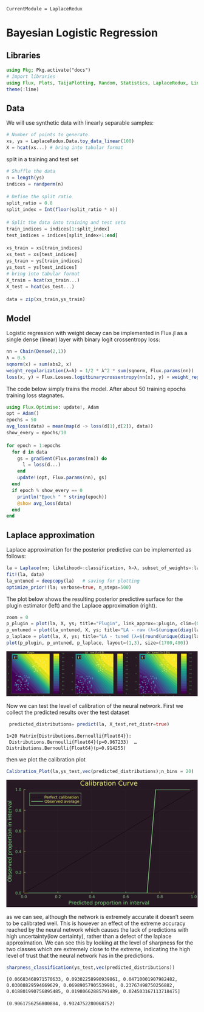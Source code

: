 

``` @meta
CurrentModule = LaplaceRedux
```

# Bayesian Logistic Regression

## Libraries

``` julia
using Pkg; Pkg.activate("docs")
# Import libraries
using Flux, Plots, TaijaPlotting, Random, Statistics, LaplaceRedux, LinearAlgebra
theme(:lime)
```

## Data

We will use synthetic data with linearly separable samples:

``` julia
# Number of points to generate.
xs, ys = LaplaceRedux.Data.toy_data_linear(100)
X = hcat(xs...) # bring into tabular format
```

split in a training and test set

``` julia
# Shuffle the data
n = length(ys)
indices = randperm(n)

# Define the split ratio
split_ratio = 0.8
split_index = Int(floor(split_ratio * n))

# Split the data into training and test sets
train_indices = indices[1:split_index]
test_indices = indices[split_index+1:end]

xs_train = xs[train_indices]
xs_test = xs[test_indices]
ys_train = ys[train_indices]
ys_test = ys[test_indices]
# bring into tabular format
X_train = hcat(xs_train...) 
X_test = hcat(xs_test...) 

data = zip(xs_train,ys_train)
```

## Model

Logistic regression with weight decay can be implemented in Flux.jl as a single dense (linear) layer with binary logit crossentropy loss:

``` julia
nn = Chain(Dense(2,1))
λ = 0.5
sqnorm(x) = sum(abs2, x)
weight_regularization(λ=λ) = 1/2 * λ^2 * sum(sqnorm, Flux.params(nn))
loss(x, y) = Flux.Losses.logitbinarycrossentropy(nn(x), y) + weight_regularization()
```

The code below simply trains the model. After about 50 training epochs training loss stagnates.

``` julia
using Flux.Optimise: update!, Adam
opt = Adam()
epochs = 50
avg_loss(data) = mean(map(d -> loss(d[1],d[2]), data))
show_every = epochs/10

for epoch = 1:epochs
  for d in data
    gs = gradient(Flux.params(nn)) do
      l = loss(d...)
    end
    update!(opt, Flux.params(nn), gs)
  end
  if epoch % show_every == 0
    println("Epoch " * string(epoch))
    @show avg_loss(data)
  end
end
```

## Laplace approximation

Laplace approximation for the posterior predictive can be implemented as follows:

``` julia
la = Laplace(nn; likelihood=:classification, λ=λ, subset_of_weights=:last_layer)
fit!(la, data)
la_untuned = deepcopy(la)   # saving for plotting
optimize_prior!(la; verbose=true, n_steps=500)
```

The plot below shows the resulting posterior predictive surface for the plugin estimator (left) and the Laplace approximation (right).

``` julia
zoom = 0
p_plugin = plot(la, X, ys; title="Plugin", link_approx=:plugin, clim=(0,1))
p_untuned = plot(la_untuned, X, ys; title="LA - raw (λ=$(unique(diag(la_untuned.prior.P₀))[1]))", clim=(0,1), zoom=zoom)
p_laplace = plot(la, X, ys; title="LA - tuned (λ=$(round(unique(diag(la.prior.P₀))[1],digits=2)))", clim=(0,1), zoom=zoom)
plot(p_plugin, p_untuned, p_laplace, layout=(1,3), size=(1700,400))
```

![](logit_files/figure-commonmark/cell-8-output-1.svg)

Now we can test the level of calibration of the neural network.
First we collect the predicted results over the test dataset

``` julia
 predicted_distributions= predict(la, X_test,ret_distr=true)
```

    1×20 Matrix{Distributions.Bernoulli{Float64}}:
     Distributions.Bernoulli{Float64}(p=0.967233)  …  Distributions.Bernoulli{Float64}(p=0.914255)

then we plot the calibration plot

``` julia
Calibration_Plot(la,ys_test,vec(predicted_distributions);n_bins = 20)
```

![](logit_files/figure-commonmark/cell-10-output-1.svg)

as we can see, although the network is extremely accurate it doesn’t seem to be calibrated well. This is however an effect of the extreme accuracy reached by the neural network which causes the lack of predictions with high uncertainty(low certainty), rather than a defect of the laplace approximation. We can see this by looking at the level of sharpness for the two classes which are extremely close to the extreme, indicating the high level of trust that the neural network has in the predictions.

``` julia
sharpness_classification(ys_test,vec(predicted_distributions))
```

    [0.06683468971570633, 0.09302258990939861, 0.04710001907982482, 0.03008829594669629, 0.06989057905539901, 0.23767498750256882, 0.018801990756895485, 0.01980662885791489, 0.024503167113718475]

    (0.9061756256800884, 0.9324752280068752)
